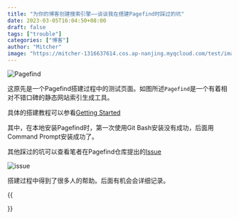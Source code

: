 ```yaml
---
title: "为你的博客创建搜索引擎——谈谈我在搭建Pagefind时踩过的坑"
date: 2023-03-05T16:04:50+08:00
draft: false
tags: ["trouble"]
categories: ["博客"]
author: "Mitcher"
image: "https://mitcher-1316637614.cos.ap-nanjing.myqcloud.com/test/image-20230311202803144.png"
---
```


 ![Pagefind](https://mitcher-1316637614.cos.ap-nanjing.myqcloud.com/test/image-20230308012450248.png)

这原先是一个Pagefind搭建过程中的测试页面。如图所述`Pagefind`是一个有着相对不错口碑的静态网站索引生成工具。

具体的搭建教程可以参看[Getting Started](https://pagefind.app/docs/)

其中，在本地安装Pagefind时，第一次使用Git Bash安装没有成功，后面用Command Prompt安装成功了。

其他踩过的坑可以查看笔者在Pagefind仓库提出的[Issue](https://github.com/CloudCannon/pagefind/issues/240)

![issue](https://mitcher-1316637614.cos.ap-nanjing.myqcloud.com/test/image-20230311202803144.png)

搭建过程中得到了很多人的帮助。后面有机会会详细记录。

{{<search>}}
<script defer> new PagefindUI({element:“#search”}) </script>

